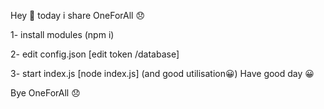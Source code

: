 Hey 👋 today i share OneForAll 😞


1- install modules (npm i)

2- edit config.json [edit token /database] 

3- start index.js [node index.js] (and good utilisation😀)
Have good day 😀

Bye OneForAll 😞
